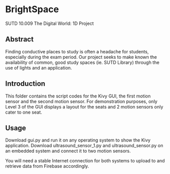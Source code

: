 # BrightSpace
SUTD 10.009 The Digital World: 1D Project

## Abstract
Finding conductive places to study is often a headache for students, especially during the exam period. Our project seeks
to make known the availability of common, good study spaces (ie. SUTD Library) through the use of lights and an application.

## Introduction
This folder contains the script codes for the Kivy GUI, the first motion sensor and the second motion sensor. For demonstration purposes, only Level 3 of the GUI displays a layout for the seats and 2 motion sensors only cater to one seat.

## Usage
Download gui.py and run it on any operating system to show the Kivy application. Download ultrasound_sensor_1.py and ultrasound_sensor.py on an embedded system and connect it to two motion sensors.

You will need a stable Internet connection for both systems to upload to and retrieve data from Firebase accordingly.
